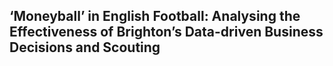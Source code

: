 ## ‘Moneyball’ in English Football: Analysing the Effectiveness of Brighton’s Data-driven Business Decisions and Scouting
